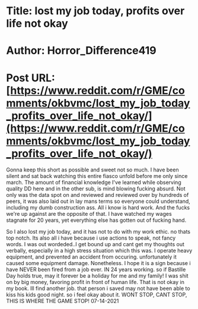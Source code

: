 # Title: lost my job today, profits over life not okay
# Author: Horror_Difference419
# Post URL: [https://www.reddit.com/r/GME/comments/okbvmc/lost_my_job_today_profits_over_life_not_okay/](https://www.reddit.com/r/GME/comments/okbvmc/lost_my_job_today_profits_over_life_not_okay/)


Gonna keep this short as possible and sweet not so much. I have been silent and sat back watching this entire fiasco unfold before me only since march. The amount of financial knowledge I've learned while observing quality DD here and in the other sub, is mind blowing fucking absurd. Not only was the data spot on and reviewed and reviewed over by hundreds of peers, it was also laid out in lay mans terms so everyone could understand, including my dumb construction ass. All i know is hard work. And the fucks we're up against are the opposite of that. I have watched my wages stagnate for 20 years, yet everything else has gotten out of fucking hand.  

So I also lost my job today, and it has not to do with my work ethic. no thats top notch. Its also all i have because i use actions to speak, not fancy words. I was out wordeded..I get bound up and cant get my thoughts out verbally, especially in a high stress situation which this was. I operate heavy equipment, and prevented an accident from occuring. unfortunately it caused some equipment damage. Nonetheless. I hope it is a sign because i have NEVER been fired from a job ever. IN 24 years working. so if Bastille Day holds true, may it forever be a holiday for me and my family! I was shit on by big money, favoring profit in front of human life. That is not okay in my book. Ill find another job. that person i saved may not have been able to kiss his kids good night. so i feel okay about it. WONT STOP, CANT STOP, THIS IS WHERE THE GAME STOP! 07-14-2021